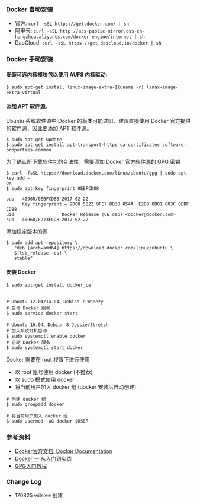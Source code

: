 ### Docker 自动安装
- 官方:  ``` curl -sSL https://get.docker.com/ | sh ```
- 阿里云: ` curl -sSL http://acs-public-mirror.oss-cn-hangzhou.aliyuncs.com/docker-engine/internet | sh `
- DaoCloud: ` curl -sSL https://get.daocloud.io/docker | sh `

### Docker 手动安装

#### 安装可选内核模块包以使用 AUFS 内核驱动:

```
$ sudo apt-get install linux-image-extra-$(uname -r) linux-image-extra-virtual
```

#### 添加 APT 软件源。

Ubuntu 系统软件源中 Docker 的版本可能过旧，建议直接使用 Docker 官方提供的软件源，因此要添加 APT 软件源。

```
$ sudo apt-get update
$ sudo apt-get install apt-transport-https ca-certificates software-properties-common
```

为了确认所下载软件包的合法性，需要添加 Docker 官方软件源的 GPG 密钥
```
$ curl -fsSL https://download.docker.com/linux/ubuntu/gpg | sudo apt-key add -
OK
$ sudo apt-key fingerprint 0EBFCD88

pub   4096R/0EBFCD88 2017-02-22
      Key fingerprint = 9DC8 5822 9FC7 DD38 854A  E2D8 8D81 803C 0EBF CD88
uid                  Docker Release (CE deb) <docker@docker.com>
sub   4096R/F273FCD8 2017-02-22
```
添加稳定版本的源
```
$ sudo add-apt-repository \
   "deb [arch=amd64] https://download.docker.com/linux/ubuntu \
   $(lsb_release -cs) \
   stable"
```
#### 安装 Docker
```
$ sudo apt-get install docker_ce


# Ubuntu 12.04/14.04、Debian 7 Wheezy
# 启动 Docker 服务
$ sudo service docker start

# Ubuntu 16.04、Debian 8 Jessie/Stretch
# 加入系统开机启动
$ sudo systemctl enable docker
# 启动 Docker 服务
$ sudo systemctl start docker
```
Docker 需要在 root 权限下进行使用

- 以 root 账号使用 docker (不推荐)
- 以 sudo 模式使用 docker
- 将当前用户加入 docker 组 (docker 安装后自动创建)

```
# 创建 docker 组
$ sudo groupadd docker

# 将当前用户加入 docker 组
$ sudo usermod -aG docker $USER
```


### 参考资料
- [Docker官方文档: Docker Documentation](https://docs.docker.com/)
- [Docker — 从入门到实践](https://www.gitbook.com/book/yeasy/docker_practice/details)
- [GPG入门教程
](http://www.ruanyifeng.com/blog/2013/07/gpg.html)


### Change Log
- 170825 wilslee 创建
